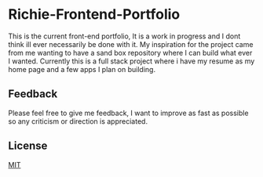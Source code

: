 # Richie-Frontend-Portfolio

This is the current front-end portfolio, It is a work in progress and I dont think ill ever necessarily be done with it. My inspiration for the project came from me wanting to have a sand box repository where I can build what ever I wanted. Currently this is a full stack project where i have my resume as my home page and a few apps I plan on building.

## Feedback

Please feel free to give me feedback, I want to improve as fast as possible so any criticism or direction is appreciated.

## License

[MIT](https://choosealicense.com/licenses/mit/)
